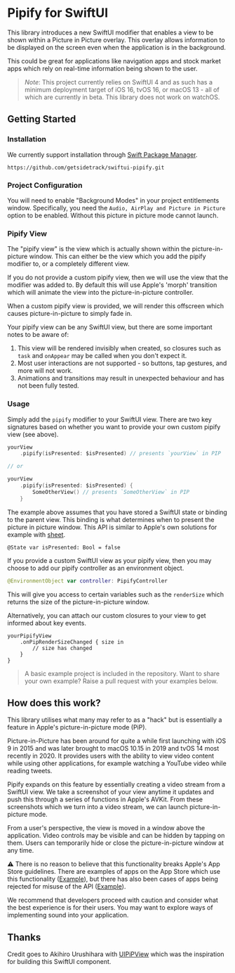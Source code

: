 # Pipify for SwiftUI

This library introduces a new SwiftUI modifier that enables a view to be shown within a Picture in Picture overlay. This overlay
allows information to be displayed on the screen even when the application is in the background.

This could be great for applications like navigation apps and stock market apps which rely on real-time information being shown
to the user.

> *Note*: This project currently relies on SwiftUI 4 and as such has a minimum deployment target of iOS 16, tvOS 16, or macOS 13 - all of which are currently in beta. This library does not work on watchOS.

## Getting Started

### Installation

We currently support installation through [Swift Package Manager](https://www.swift.org/package-manager/).

```
https://github.com/getsidetrack/swiftui-pipify.git
```

### Project Configuration

You will need to enable "Background Modes" in your project entitlements window. Specifically, you need the 
`Audio, AirPlay and Picture in Picture` option to be enabled. Without this picture in picture mode cannot launch.

### Pipify View

The "pipify view" is the view which is actually shown within the picture-in-picture window. This can either be the
view which you add the pipify modifier to, or a completely different view.

If you do not provide a custom pipify view, then we will use the view that the modifier was added to. By default this
will use Apple's 'morph' transition which will animate the view into the picture-in-picture controller.

When a custom pipify view is provided, we will render this offscreen which causes picture-in-picture to simply fade in.

Your pipify view can be any SwiftUI view, but there are some important notes to be aware of:

1. This view will be rendered invisibly when created, so closures such as `task` and `onAppear` may be called when you don't expect it.
2. Most user interactions are not supported - so buttons, tap gestures, and more will not work.
3. Animations and transitions may result in unexpected behaviour and has not been fully tested.

### Usage

Simply add the `pipify` modifier to your SwiftUI view. There are two key signatures based on whether you want to provide
your own custom pipify view (see above).

```swift
yourView
    .pipify(isPresented: $isPresented) // presents `yourView` in PIP

// or

yourView
    .pipify(isPresented: $isPresented) {
        SomeOtherView() // presents `SomeOtherView` in PIP
    }
```

The example above assumes that you have stored a SwiftUI state or binding to the parent view. This binding is what determines
when to present the picture in picture window. This API is similar to Apple's own solutions for example with 
[sheet](https://www.hackingwithswift.com/quick-start/swiftui/how-to-present-a-new-view-using-sheets).

```
@State var isPresented: Bool = false
```

If you provide a custom SwiftUI view as your pipify view, then you may choose to add our pipify controller as an environment
object.

```swift
@EnvironmentObject var controller: PipifyController
```

This will give you access to certain variables such as the `renderSize` which returns the size of the picture-in-picture
window.

Alternatively, you can attach our custom closures to your view to get informed about key events.

```
yourPipifyView
    .onPipRenderSizeChanged { size in
        // size has changed
    }
}
```

> A basic example project is included in the repository. Want to share your own example? Raise a pull request with your examples below. 

## How does this work? 

This library utilises what many may refer to as a "hack" but is essentially a feature in Apple's picture-in-picture mode (PiP).

Picture-in-Picture has been around for quite a while first launching with iOS 9 in 2015 and was later brought to macOS 
10.15 in 2019 and tvOS 14 most recently in 2020. It provides users with the ability to view video content while using
other applications, for example watching a YouTube video while reading tweets.

Pipify expands on this feature by essentially creating a video stream from a SwiftUI view. We take a screenshot of your
view anytime it updates and push this through a series of functions in Apple's AVKit. From these screenshots which we turn
into a video stream, we can launch picture-in-picture mode.

From a user's perspective, the view is moved in a window above the application. Video controls may be visible and can be
hidden by tapping on them. Users can temporarily hide or close the picture-in-picture window at any time.

⚠️ There is no reason to believe that this functionality breaks Apple's App Store guidelines. There are examples of apps
on the App Store which use this functionality ([Example](https://apps.apple.com/us/app/minispeech-live-transcribe/id1576069409)), 
but there has also been cases of apps being rejected for misuse of the API ([Example](https://twitter.com/palmin/status/1440719449468772361)).

We recommend that developers proceed with caution and consider what the best experience is for their users. You may want to explore
ways of implementing sound into your application.

## Thanks

Credit goes to Akihiro Urushihara with [UIPiPView](https://github.com/uakihir0/UIPiPView) which was the inspiration for building
this SwiftUI component.
